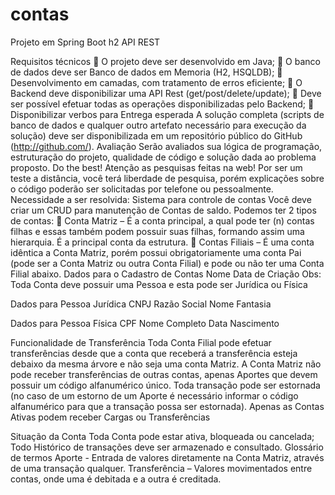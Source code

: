 # contas
Projeto em Spring Boot h2 API REST

Requisitos técnicos
	O projeto deve ser desenvolvido em  Java;
	O banco de dados deve ser Banco de dados em Memoria (H2, HSQLDB);
	Desenvolvimento em camadas, com tratamento de erros eficiente;
	O Backend deve disponibilizar uma API Rest (get/post/delete/update);
	Deve ser possível efetuar todas as operações disponibilizadas pelo Backend; 
	Disponibilizar verbos para 
Entrega esperada
A solução completa (scripts de banco de dados e qualquer outro artefato necessário para execução da solução) deve ser disponibilizada em um repositório público do GitHub (http://github.com/). 
Avaliação
Serão avaliados sua lógica de programação, estruturação do projeto, qualidade de código e solução dada ao problema proposto. Do the best!
Atenção as pesquisas feitas na web! Por ser um teste a distância, você terá liberdade de pesquisa, porém explicações sobre o código poderão ser solicitadas por telefone ou pessoalmente.
Necessidade a ser resolvida: Sistema para controle de contas
Você deve criar um CRUD para manutenção de Contas de saldo. Podemos ter 2 tipos de contas:
	Conta Matriz – É a conta principal, a qual pode ter (n) contas filhas e essas também podem possuir suas filhas, formando assim uma hierarquia. É a principal conta da estrutura.
	Contas Filiais – É uma conta idêntica a Conta Matriz, porém possui obrigatoriamente uma conta Pai (pode ser a Conta Matriz ou outra Conta Filial) e pode ou não ter uma Conta Filial abaixo.
Dados para o Cadastro de Contas
Nome
Data de Criação
Obs: Toda Conta deve possuir uma Pessoa e esta pode ser Jurídica ou Física

Dados para Pessoa Jurídica
CNPJ
Razão Social
Nome Fantasia

Dados para Pessoa Física
CPF
Nome Completo
Data Nascimento

Funcionalidade de Transferência
Toda Conta Filial pode efetuar transferências desde que a conta que receberá a transferência esteja debaixo da mesma árvore e não seja uma conta Matriz.
A Conta Matriz não pode receber transferências de outras contas, apenas Aportes que devem possuir um código alfanumérico único.
Toda transação pode ser estornada (no caso de um estorno de um Aporte é necessário informar o código alfanumérico para que a transação possa ser estornada).
Apenas as Contas Ativas podem receber Cargas ou Transferências

Situação da Conta
Toda Conta pode estar ativa, bloqueada ou cancelada;
Todo Histórico de transações deve ser armazenado e consultado.
Glossário de termos
Aporte - Entrada de valores diretamente na Conta Matriz, através de uma transação qualquer.
Transferência – Valores movimentados entre contas, onde uma é debitada e a outra é creditada.

